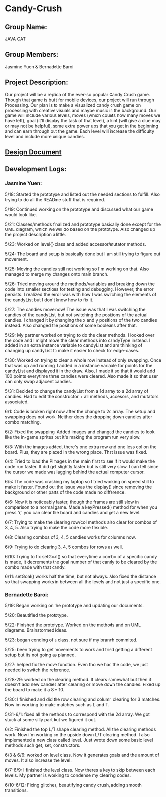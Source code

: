 # Candy-Crush

## Group Name: 
JAVA CAT

## Group Members: 
Jasmine Yuen & Bernadette Baroi 

## Project Description: 
Our project will be a replica of the ever-so popular Candy Crush game. Though that game is built for mobile devices, our project will run through Processing. Our plan is to make a visualized candy crush game on processing with creative visuals and maybe music in the background. Our game will include various levels, moves (which counts how many moves we have left), goal (it’ll display the task of that level), a hint (will give a clue may or may not be helpful), some extra power ups that you get in the beginning and can earn through out the game. Each level will increase the difficulty level and include more unique candies.   

## [Design Document][1]
[1]: https://docs.google.com/document/d/1zMXT3fx49sa6R71bYxJQ2Ro-TPaQibq2zvGR7gCgdPc/edit?usp=sharing

## Development Logs: 

### Jasmine Yuen:

5/18:
Started the prototype and listed out the needed sections to fulfill. Also trying to do all the READme stuff that is required.

5/19:
Continued working on the prototype and discussed what our game would look like. 

5/21: 
Classes/methods finalized and prototype basically done except for the UML diagram, which we will do based on the prototype. Also changed up the project description a little. 

5/23:
Worked on level{} class and added accessor/mutator methods.

5/24:
The board and setup is basically done but I am still trying to figure out movement. 

5/25: 
Moving the candies still not working so I'm working on that. Also managed to merge my changes onto main branch. 

5/26: 
Tried moving around the methods/variables and breaking down the code into smaller sections for testing and debugging. However, the error persists. I realized the error was with how I was switching the elements of the candyList but I don't know how to fix it. 

5/27: 
The candies move now! The issue was that I was switching the candies of the candyList, but not switching the positions of the actual candies. I changed it by changing the x and y positions of the two candies instead. Also changed the positions of some booleans after that.

5/29: 
My partner worked on trying to do the clear methods. I looked over the code and I might move the clear methods into candyType instead. I added in an extra instance variable to candyList and am thinking of changing up candyList to make it easier to check for edge-cases.

5/30: 
Worked on trying to clear a whole row instead of only swapping. Once that was up and running, I added in a instance variable for points for the candyList and displayed it in the draw. Also, I made it so that it would add 100 points everytime three candies were cleared. Also made it so that user can only swap adjacent candies. 

5/31:
Decided to change the candyList from a 1d array to a 2d array of candies. Had to edit the constructor + all methods, accesors, and mutators associated. 

6/1:
Code is broken right now after the change to 2d array. The setup and swapping does not work. Neither does the dropping down candies after combo matching. 

6/2:
Fixed the swapping. Added images and changed the candies to look like the in-game sprites but it's making the program run very slow.

6/3: 
With the images added, there's one extra row and one less col on the board. Plus, they are placed in the wrong place. That issue was fixed.

6/4: 
Tried to load the PImages in the main first to see if it would make the code run faster. It did get slightly faster but is still very slow. I can tell since the cursor we made was lagging behind the actual computer cursor. 

6/5: 
The code was crashing my laptop so I tried working on speed still to make it faster. Found out the issue was the display() since removing the background or other parts of the code made no difference.

6/6: 
Now it is noticeably faster, though the frames are still slow in comparison to a normal game. Made a keyPressed() method for when you press 'r,' you can clear the board and candies and get a new level.

6/7: 
Trying to make the clearing row/col methods also clear for combos of 3, 4, 5. Also trying to make the code more flexible.

6/8: 
Clearing combos of 3, 4, 5 candies works for columns now.

6/9: 
Trying to do clearing 3, 4, 5 combos for rows as well. 

6/10: 
Trying to fix setGoal() so that everytime a combo of a specific candy is made, it decrements the goal number of that candy to be cleared by the combo made with that candy.

6/11: 
setGoal() works half the time, but not always. Also fixed the distance so that swapping works in between all the levels and not just a specific one.

### Bernadette Baroi:

5/19: Began working on the prototype and updating our documents. 

5/20: Beautified the prototype. 

5/22: Finished the prototype. Worked on the methods and on UML diagrams. Brainstormed ideas.

5/23: began conding of a class. not sure if my branch commited.

5/25: been trying to get movements to work and tried getting a different setup but its not going as planned. 

5/27: helped fix the move function. Even tho we had the code, we just needed to switch the reference. 

5/28-29: worked on the clearing method. It clears somewhat but then it doesn't add new candies after clearing or move down the candies. Fixed up the board to make it a 8 * 10. 

5/30: I finished and did the row clearing and column clearing for 3 matches. Now im working to make matches such as L and T.

5/31-6/1: fixed all the methods to correspond with the 2d array. We got stuck at some silly part but we figured it out. 

6/2: Finished the top L/T shape clearing method. All the clearing methods work. Now i'm working on the upside down L/T clearing method. I also implemented a new class called level. Just wrote down some basic level methods such get, set, constructors. 

6/3 & 6/6: worked on level class. Now it generates goals and the amount of moves. It also increase the level. 

6/7-6/9: I finished the level class. Now theres a key to skip between each levels. My partner is working to condense my clearing codes.

6/10-6/12: Fixing glitches, beautifying candy crush, adding smooth transitions.  
